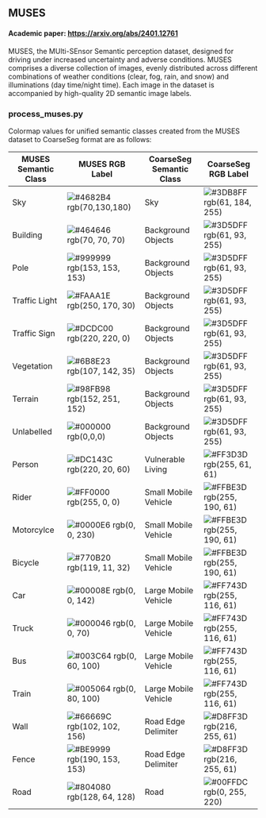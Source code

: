 
## MUSES

#### Academic paper: https://arxiv.org/abs/2401.12761

MUSES, the MUlti-SEnsor Semantic perception dataset, designed for driving under increased uncertainty and adverse conditions. MUSES comprises a diverse collection of images, evenly distributed across different combinations of weather conditions (clear, fog, rain, and snow) and illuminations (day time/night time). Each image in the dataset is accompanied by high-quality 2D semantic image labels.

### process_muses.py
Colormap values for unified semantic classes created from the MUSES dataset to CoarseSeg format are as follows:

| MUSES Semantic Class  | MUSES RGB Label | CoarseSeg Semantic Class | CoarseSeg RGB Label |
| -------- | ------- | ------- | ------- |
|Sky| ![#4682B4](https://via.placeholder.com/10/4682B4?text=+) rgb(70,130,180)| Sky | ![#3DB8FF](https://via.placeholder.com/10/3DB8FF?text=+) rgb(61, 184, 255)|
|Building|![#464646](https://via.placeholder.com/10/464646?text=+) rgb(70, 70, 70)| Background Objects | ![#3D5DFF](https://via.placeholder.com/10/3D5DFF?text=+) rgb(61, 93, 255)|
|Pole|![#999999](https://via.placeholder.com/10/999999?text=+) rgb(153, 153, 153)| Background Objects | ![#3D5DFF](https://via.placeholder.com/10/3D5DFF?text=+) rgb(61, 93, 255)|
|Traffic Light|![#FAAA1E](https://via.placeholder.com/10/FAAA1E?text=+) rgb(250, 170, 30)| Background Objects | ![#3D5DFF](https://via.placeholder.com/10/3D5DFF?text=+) rgb(61, 93, 255)|
|Traffic Sign|![#DCDC00](https://via.placeholder.com/10/DCDC00?text=+) rgb(220, 220, 0)| Background Objects | ![#3D5DFF](https://via.placeholder.com/10/3D5DFF?text=+) rgb(61, 93, 255)|
|Vegetation|![#6B8E23](https://via.placeholder.com/10/6B8E23?text=+) rgb(107, 142, 35)| Background Objects | ![#3D5DFF](https://via.placeholder.com/10/3D5DFF?text=+) rgb(61, 93, 255)|
|Terrain|![#98FB98](https://via.placeholder.com/10/98FB98?text=+) rgb(152, 251, 152)| Background Objects | ![#3D5DFF](https://via.placeholder.com/10/3D5DFF?text=+) rgb(61, 93, 255)|
|Unlabelled|![#000000](https://via.placeholder.com/10/000000?text=+) rgb(0,0,0)| Background Objects | ![#3D5DFF](https://via.placeholder.com/10/3D5DFF?text=+) rgb(61, 93, 255)|
|Person|![#DC143C](https://via.placeholder.com/10/DC143C?text=+) rgb(220, 20, 60)| Vulnerable Living | ![#FF3D3D](https://via.placeholder.com/10/FF3D3D?text=+) rgb(255, 61, 61)|
|Rider|![#FF0000](https://via.placeholder.com/10/FF0000?text=+) rgb(255, 0, 0)| Small Mobile Vehicle | ![#FFBE3D](https://via.placeholder.com/10/FFBE3D?text=+) rgb(255, 190, 61)|
|Motorcylce|![#0000E6](https://via.placeholder.com/10/0000E6?text=+) rgb(0, 0, 230)| Small Mobile Vehicle | ![#FFBE3D](https://via.placeholder.com/10/FFBE3D?text=+) rgb(255, 190, 61)|
|Bicycle|![#770B20](https://via.placeholder.com/10/770B20?text=+) rgb(119, 11, 32)| Small Mobile Vehicle | ![#FFBE3D](https://via.placeholder.com/10/FFBE3D?text=+) rgb(255, 190, 61)|
|Car|![#00008E](https://via.placeholder.com/10/00008E?text=+) rgb(0, 0, 142)| Large Mobile Vehicle | ![#FF743D](https://via.placeholder.com/10/FF743D?text=+) rgb(255, 116, 61) |
|Truck|![#000046](https://via.placeholder.com/10/000046?text=+) rgb(0, 0, 70)| Large Mobile Vehicle | ![#FF743D](https://via.placeholder.com/10/FF743D?text=+) rgb(255, 116, 61) |
|Bus|![#003C64](https://via.placeholder.com/10/003C64?text=+) rgb(0, 60, 100)| Large Mobile Vehicle | ![#FF743D](https://via.placeholder.com/10/FF743D?text=+) rgb(255, 116, 61) |
|Train|![#005064](https://via.placeholder.com/10/005064?text=+) rgb(0, 80, 100)| Large Mobile Vehicle | ![#FF743D](https://via.placeholder.com/10/FF743D?text=+) rgb(255, 116, 61) |
|Wall|![#66669C](https://via.placeholder.com/10/66669C?text=+) rgb(102, 102, 156)| Road Edge Delimiter | ![#D8FF3D](https://via.placeholder.com/10/D8FF3D?text=+) rgb(216, 255, 61)|
|Fence|![#BE9999](https://via.placeholder.com/10/BE9999?text=+) rgb(190, 153, 153)| Road Edge Delimiter | ![#D8FF3D](https://via.placeholder.com/10/D8FF3D?text=+) rgb(216, 255, 61)|
|Road| ![#804080](https://via.placeholder.com/10/804080?text=+) rgb(128, 64, 128)| Road | ![#00FFDC](https://via.placeholder.com/10/00FFDC?text=+) rgb(0, 255, 220) |




